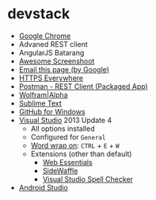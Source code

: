 # devstack #

* [Google Chrome](https://www.google.com/chrome/)
 * Advaned REST client
 * AngularJS Batarang
 * [Awesome Screenshoot](https://chrome.google.com/webstore/detail/awesome-screenshot-captur/alelhddbbhepgpmgidjdcjakblofbmce?utm_source=chrome-app-launcher-info-dialog)
 * [Email this page (by Google)](https://chrome.google.com/webstore/detail/email-this-page-by-google/dbeoemfhkdniadbojeencpkgmobndpai?utm_source=chrome-app-launcher-info-dialog)
 * [HTTPS Everywhere](https://chrome.google.com/webstore/detail/https-everywhere/gcbommkclmclpchllfjekcdonpmejbdp?utm_source=chrome-app-launcher-info-dialog)
 * [Postman - REST Client (Packaged App)](https://chrome.google.com/webstore/detail/postman-rest-client-packa/fhbjgbiflinjbdggehcddcbncdddomop)
 * [Wolfram|Alpha](https://chrome.google.com/webstore/detail/wolframalpha-official/icncamkooinmbehmkeilcccmoljfkdhp?utm_source=chrome-app-launcher-info-dialog)
* [Sublime Text](http://www.sublimetext.com/3)
* [GitHub for Windows](https://windows.github.com/)
* [Visual Studio](https://www.visualstudio.com/) 2013 Update 4
  * All options installed
  * Configured for `General`
  * [Word wrap on](http://stackoverflow.com/a/315511/1233435): `CTRL` + `E` + `W`
  * Extensions (other than default)
    * [Web Essentials](http://vswebessentials.com/download)
    * [SideWaffle](http://sidewaffle.com/)
    * [Visual Studio Spell Checker](https://visualstudiogallery.msdn.microsoft.com/a23de100-31a1-405c-b4b7-d6be40c3dfff?SRC=VSIDE)
* [Android Studio](https://developer.android.com/sdk/index.html)
